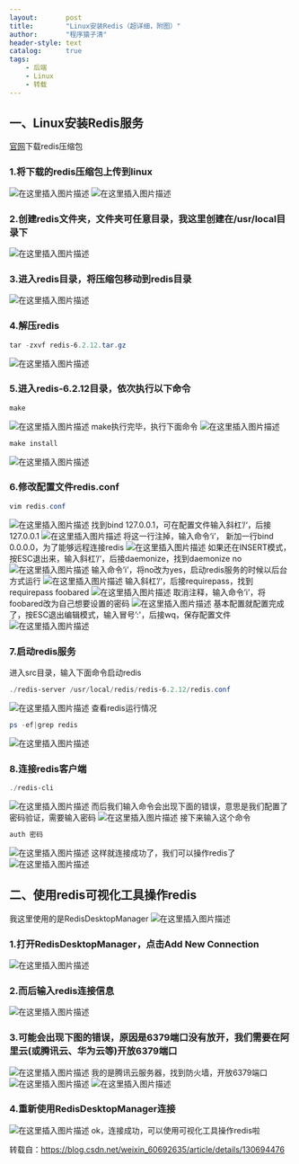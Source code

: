 ```yaml
---
layout:       post
title:        "Linux安装Redis（超详细，附图）"
author:       "程序猿子清"
header-style: text
catalog:      true
tags:
    - 后端
    - Linux
    - 转载
---
```


## 一、Linux安装Redis服务

[官网](https://redis.io/downloads/)下载redis压缩包

### 1.将下载的redis压缩包上传到linux

![在这里插入图片描述](\img\in-post\Reprint\155626b2a675cbb23e6a96990d8147ed.jpeg#pic_center)
![在这里插入图片描述](\img\in-post\Reprint\0981e8ab54d653683a9d30f1ba76d0df.jpeg#pic_center)

### 2.创建redis文件夹，文件夹可任意目录，我这里创建在/usr/local目录下

![在这里插入图片描述](\img\in-post\Reprint\76f407da8038542d2a15320efd39b6b6.jpeg#pic_center)

### 3.进入redis目录，将压缩包移动到redis目录

![在这里插入图片描述](\img\in-post\Reprint\42a5906959773f31f9b7dfa6511e0bdc.jpeg#pic_center)

### 4.解压redis

```powershell
tar -zxvf redis-6.2.12.tar.gz
```

![在这里插入图片描述](\img\in-post\Reprint\74df66775bc0e80d108b860a612fb226.jpeg#pic_center)

### 5.进入redis-6.2.12目录，依次执行以下命令

```powershell
make
```

![在这里插入图片描述](\img\in-post\Reprint\0e026b623c53eedb6fd0596f2efe3970.jpeg#pic_center)
make执行完毕，执行下面命令
![在这里插入图片描述](\img\in-post\Reprint\7aa8ac7165a96c373d66243cf950a02f.jpeg#pic_center)

```powershell
make install
```

![在这里插入图片描述](\img\in-post\Reprint\04ddf071f2fbe8f44d0612b64d4640f0.jpeg#pic_center)

### 6.修改配置文件redis.conf

```powershell
vim redis.conf
```

![在这里插入图片描述](\img\in-post\Reprint\34ccd560c16014bb3c0b0c853b0a42ef.jpeg#pic_center)
找到bind 127.0.0.1，可在配置文件输入斜杠’/‘，后接127.0.0.1
![在这里插入图片描述](\img\in-post\Reprint\6494f269c0e4e25c509df77a06b3ea3a.jpeg#pic_center)
将这一行注掉，输入命令‘i’， 新加一行bind 0.0.0.0，为了能够远程连接redis
![在这里插入图片描述](\img\in-post\Reprint\090f340d63eedc82eb46c680fca1223d.jpeg#pic_center)
如果还在INSERT模式，按ESC退出来，输入斜杠’/‘，后接daemonize，找到daemonize no
![在这里插入图片描述](\img\in-post\Reprint\900ea2e5c52ab4b40e42f680d8e312d2.jpeg#pic_center)
输入命令’i’，将no改为yes，启动redis服务的时候以后台方式运行
![在这里插入图片描述](\img\in-post\Reprint\0d2651076b9e2d494923b961bfa5fcd9.jpeg#pic_center)
输入斜杠’/‘，后接requirepass，找到requirepass foobared
![在这里插入图片描述](\img\in-post\Reprint\e333798aad37ec60f5212b09f90c3296.jpeg#pic_center)
取消注释，输入命令’i’，将foobared改为自己想要设置的密码
![在这里插入图片描述](\img\in-post\Reprint\182b7d1ad375ab36b08da90c48ca96c3.jpeg#pic_center)
基本配置就配置完成了，按ESC退出编辑模式，输入冒号’:'，后接wq，保存配置文件
![在这里插入图片描述](\img\in-post\Reprint\2ed2a59d42cbc8bf866dc2695bc92391.jpeg#pic_center)

### 7.启动redis服务

进入src目录，输入下面命令启动redis

```powershell
./redis-server /usr/local/redis/redis-6.2.12/redis.conf
```

![在这里插入图片描述](\img\in-post\Reprint\c6685a42cd0783a8629ebe409d672a7d.jpeg#pic_center)
查看redis运行情况

```powershell
ps -ef|grep redis
```

![在这里插入图片描述](\img\in-post\Reprint\65148d36493820f280e79e940d1e8e74.jpeg#pic_center)

### 8.连接redis客户端

```powershell
./redis-cli
```

![在这里插入图片描述](\img\in-post\Reprint\d7d886164bb7c8eb0583c828b57752f6.jpeg#pic_center)
而后我们输入命令会出现下面的错误，意思是我们配置了密码验证，需要输入密码
![在这里插入图片描述](\img\in-post\Reprint\3aa11c94b2e70aa5e20a5ccfeb9f69cf.jpeg#pic_center)
接下来输入这个命令

```powershell
auth 密码
```

![在这里插入图片描述](\img\in-post\Reprint\35cd180b96ad4d43df7a8b3e51c9c553.jpeg#pic_center)
这样就连接成功了，我们可以操作redis了
![在这里插入图片描述](\img\in-post\Reprint\6e27e67a5b47b5427e9b7e94a11be190.jpeg#pic_center)

## 二、使用redis可视化工具操作redis

我这里使用的是RedisDesktopManager
![在这里插入图片描述](\img\in-post\Reprint\071ad39a8a2e4456915f48ce9cef1d1b.jpeg#pic_center)

### 1.打开RedisDesktopManager，点击Add New Connection

![在这里插入图片描述](\img\in-post\Reprint\a1518d6e73aaf06a6392a3b31c65654f.jpeg#pic_center)

### 2.而后输入redis连接信息

![在这里插入图片描述](\img\in-post\Reprint\fe607e4b534db25e5f055ef58cc8a505.jpeg#pic_center)

### 3.可能会出现下图的错误，原因是6379端口没有放开，我们需要在阿里云(或腾讯云、华为云等)开放6379端口

![在这里插入图片描述](\img\in-post\Reprint\bcf980731b511dd28093d9ad57ef7433.jpeg#pic_center)
我的是腾讯云服务器，找到防火墙，开放6379端口
![在这里插入图片描述](\img\in-post\Reprint\054c716d1919d1ce1d6b87b52836167e.jpeg#pic_center)
![在这里插入图片描述](\img\in-post\Reprint\7a03f0c7b3ef1e88fcaefaef940ca400.jpeg#pic_center)

### 4.重新使用RedisDesktopManager连接

![在这里插入图片描述](\img\in-post\Reprint\7551a1d9ea0d3c7c71edd51476f59284.jpeg#pic_center)
ok，连接成功，可以使用可视化工具操作redis啦



转载自：https://blog.csdn.net/weixin_60692635/article/details/130694476
